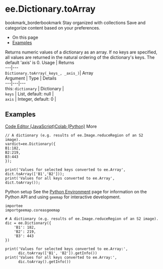  
#  ee.Dictionary.toArray
bookmark_borderbookmark Stay organized with collections  Save and categorize content based on your preferences.
  * On this page
  * [Examples](https://developers.google.com/earth-engine/apidocs/ee-dictionary-toarray#examples)


Returns numeric values of a dictionary as an array. If no keys are specified, all values are returned in the natural ordering of the dictionary's keys. The default 'axis' is 0.
Usage | Returns  
---|---  
`Dictionary.toArray(_keys_, _axis_)`|  Array  
Argument | Type | Details  
---|---|---  
this: `dictionary` | Dictionary |   
`keys` | List, default: null |   
`axis` | Integer, default: 0 |   
## Examples
[Code Editor (JavaScript)](https://developers.google.com/earth-engine/apidocs/ee-dictionary-toarray#code-editor-javascript-sample)[Colab (Python)](https://developers.google.com/earth-engine/apidocs/ee-dictionary-toarray#colab-python-sample) More
```
// A dictionary (e.g. results of ee.Image.reduceRegion of an S2 image).
vardict=ee.Dictionary({
B1:182,
B2:219,
B3:443
});

print('Values for selected keys converted to ee.Array',
dict.toArray(['B1','B2']));
print('Values for all keys converted to ee.Array',
dict.toArray());
```
Python setup
See the [ Python Environment](https://developers.google.com/earth-engine/guides/python_install) page for information on the Python API and using `geemap` for interactive development.
```
importee
importgeemap.coreasgeemap
```
```
# A dictionary (e.g. results of ee.Image.reduceRegion of an S2 image).
dic = ee.Dictionary({
    'B1': 182,
    'B2': 219,
    'B3': 443
})

print('Values for selected keys converted to ee.Array:',
      dic.toArray(['B1', 'B2']).getInfo())
print('Values for all keys converted to ee.Array:',
      dic.toArray().getInfo())
```

